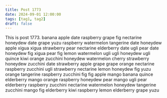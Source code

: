 ```yaml
---
title: Post 1773
date: 2024-09-01 12:00:00
tags: [tag1, tag2]
draft: false
---
```

This is post 1773.
banana
apple
date
raspberry
grape
fig
nectarine
honeydew
date
grape
yuzu
raspberry
watermelon
tangerine
date
honeydew
apple
xigua
xigua
strawberry
pear
nectarine
elderberry
date
ugli
pear
date
honeydew
fig
xigua
pear
fig
lemon
watermelon
ugli
ugli
honeydew
ugli
quince
kiwi
orange
zucchini
honeydew
watermelon
cherry
strawberry
honeydew
zucchini
date
strawberry
apple
grape
grape
orange
nectarine
raspberry
zucchini
ugli
strawberry
nectarine
lemon
honeydew
fig
yuzu
orange
tangerine
raspberry
zucchini
fig
fig
apple
mango
banana
quince
elderberry
mango
orange
raspberry
honeydew
pear
mango
ugli
pear
elderberry
raspberry
zucchini
nectarine
watermelon
honeydew
tangerine
zucchini
mango
fig
elderberry
kiwi
raspberry
lemon
elderberry
grape
yuzu
